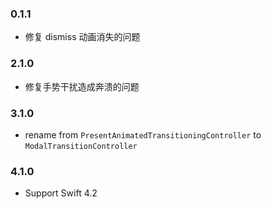 ### 0.1.1
- 修复 dismiss 动画消失的问题

### 2.1.0

- 修复手势干扰造成奔溃的问题

### 3.1.0

- rename from `PresentAnimatedTransitioningController` to `ModalTransitionController`

### 4.1.0

- Support Swift 4.2